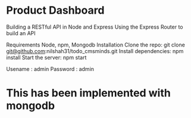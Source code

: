 # Product Dashboard
Building a RESTful API in Node and Express
Using the Express Router to build an API

Requirements
Node, npm, Mongodb
Installation
Clone the repo: git clone git@github.com:nilshah31/todo_cmsminds.git
Install dependencies: npm install
Start the server: npm start

Usename : admin
Password : admin 

# This has been implemented with mongodb
